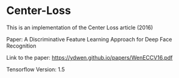 # Center-Loss
This is an implementation of the Center Loss article (2016)

Paper:
A Discriminative Feature Learning Approach
for Deep Face Recognition

Link to the paper:
https://ydwen.github.io/papers/WenECCV16.pdf

Tensorflow Version: 1.5

